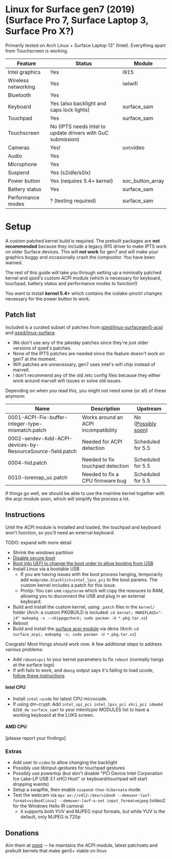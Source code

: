 # Linux for Surface gen7 (2019) (Surface Pro 7, Surface Laptop 3, Surface Pro X?)

Primarily tested on Arch Linux + Surface Laptop 13" (Intel). Everything apart
from Touchscreen is working.

| Feature             | Status                                                      | Module           |
| ---                 | ---                                                         | ---              |
| Intel graphics      | Yes                                                         | i915             |
| Wireless networking | Yes                                                         | iwlwifi          |
| Bluetooth           | Yes                                                         |                  |
| Keyboard            | Yes (also backlight and caps lock lights)                   | surface_sam      |
| Touchpad            | Yes                                                         | surface_sam      |
| Touchscreen         | No (IPTS needs Intel to update drivers with GuC submission) |                  |
| Cameras             | Yes!                                                        | uvcvideo         |
| Audio               | Yes                                                         |                  |
| Microphone          | Yes                                                         |                  |
| Suspend             | Yes (s2idle/s0ix)                                           |                  |
| Power button        | Yes (requires 5.4+ kernel)                                  | soc_button_array |
| Battery status      | Yes                                                         | surface_sam      |
| Performance modes   | ? (testing required)                                        | surface_sam      |

# Setup

A custom patched kernel build is required. The prebuilt packages are **not
recommended** because they include a legacy i915 driver to make IPTS work on
older Surface devices. This will **not work** for gen7 and will make your graphics
buggy and occasionally crash the compositor. You have been warned.

The rest of this guide will take you through setting up a minimally patched
kernel and qzed's custom ACPI module (which is necessary for keyboard, touchpad,
battery status and performance modes to function!)

You want to install **kernel 5.4+** which contains the icelake-pinctrl changes
necessary for the power button to work.

## Patch list

Included is a curated subset of patches from
[qzed/linux-surfacegen5-acpi](https://github.com/qzed/linux-surfacegen5-acpi)
and [qzed/linux-surface](https://github.com/qzed/linux-surface).

- We don't use any of the jakeday patches since they're just older versions of qzed's patches.
- None of the IPTS patches are needed since the feature doesn't work on gen7 at the moment.
- Wifi patches are unnecessary, gen7 uses intel's wifi chip instead of marvell.
- I don't recommend any of the old /etc config files because they either work
    around marvell wifi issues or solve old issues.

Depending on when you read this, you might not need some (or all) of these anymore:

| Name                                                       | Description                                                      | Upstream          |
| ----                                                       | --------                                                         | -----             |
| 0001-ACPI-Fix-buffer-integer-type-mismatch.patch           | Works around an ACPI incompatibility | No ([Possibly soon](https://patchwork.kernel.org/patch/10853017/)) |
| 0002-serdev-Add-ACPI-devices-by-ResourceSource-field.patch | Needed for ACPI detection            | Scheduled for 5.5 |
| 0004-hid.patch                                             | Needed to fix touchpad detection     | Scheduled for 5.5 |
| 0010-ioremap_uc.patch                                      | Needed to fix a CPU firmware bug     | Scheduled for 5.5 |

If things go well, we should be able to use the mainline kernel together with
the acpi module soon, which will simplify the process a lot.

## Instructions

Until the ACPI module is installed and loaded, the touchpad and keyboard won't
function, so you'll need an external keyboard.

TODO: expand with more detail

- Shrink the windows partition
- [Disable secure boot](https://docs.microsoft.com/en-us/windows-hardware/manufacture/desktop/disabling-secure-boot)
- [Boot into UEFI to change the boot order to allow booting from USB](https://support.microsoft.com/en-us/help/4023511/surface-boot-surface-from-a-usb-device)
- Install Linux via a bootable USB
    - If you are having issues with the boot process hanging, temporarily add
        `modprobe.blacklist=intel_lpss_pci` to the boot params. The custom
        kernel includes a patch for this issue.
    - Protip: You can use `copytoram` which will copy the resouces to RAM,
        allowing you to disconnect the USB and plug in an external keyboard.
- Build and install the custom kernel, using `.patch` files in the `kernel/` folder (Arch: a custom PKGBUILD is included: `cd kernel; MAKEFLAGS="-j4" makepkg -s --skippgpcheck; sudo pacman -U *.pkg.tar.xz`)
- Reboot
- Build and install the [surface acpi module](https://github.com/qzed/linux-surfacegen5-acpi) via dkms (Arch: `cd surface_acpi; makepkg -s; sudo pacman -U *.pkg.tar.xz`)

Congrats! Most things should work now. A few additional steps to address various problems:

- Add `reboot=pci` to your kernel parameters to fix `reboot` (normally hangs at the surface logo)
- If wifi fails to work, and `dmesg` output says it's failing to load ucode, [follow these instructions](https://gitlab.com/emrose/xps13-7390_debian/issues/5#note_240886447)

#### Intel CPU
- Install `intel-ucode` for latest CPU microcode.
- If using dm-crypt: Add `intel_spi_pci intel_lpss_pci xhci_pci idma64 8250_dw surface_sam?` to your mkinitcpio MODULES list to have a working keyboard at the LUKS screen.

#### AMD CPU
[please report your findings]

### Extras
- Add user to `video` to allow changing the backlight
- Possibly use libinput-gestures for touchpad gestures
- Possibly use powertop (but don't disable "PCI Device Intel Corporation Ice Lake-LP USB 3.1 xHCI Host" or keyboard/touchpad will start dropping events)
- Setup a swapfile, then enable `suspend-then-hibernate` mode
- Test the webcam via `mpv av://v4l2:/dev/video0 --demuxer-lavf-format=video4linux2 --demuxer-lavf-o-set input_format=mjpeg` (video2 for the Windows Hello IR camera)
    - it supports both YUV and MJPEG input formats, but while YUV is the default, only MJPEG is 720p

## Donations

Aim them at [qzed](https://github.com/qzed/linux-surfacegen5-acpi/blob/master/README.md#donations)
-- he maintains the ACPI module, latest patchsets and prebuilt kernels that make gen5+ viable on linux
